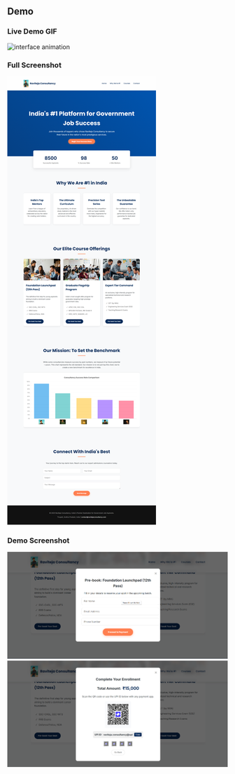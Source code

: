 ## Demo

### Live Demo GIF

![interface animation](images/demo.gif)

### Full Screenshot

![project overview](images/demo.png)

### Demo Screenshot

![Pre enroll form](images/1.png)
![payment QR code](images/2.png)

